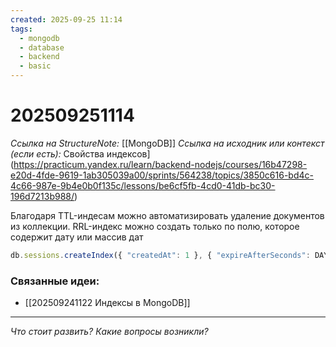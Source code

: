 ```yaml
---
created: 2025-09-25 11:14
tags:
  - mongodb
  - database
  - backend
  - basic
---
```

# 202509251114
*Ссылка на StructureNote:* [[MongoDB]]
*Ссылка на исходник или контекст (если есть):* Свойства индексов](https://practicum.yandex.ru/learn/backend-nodejs/courses/16b47298-e20d-4fde-9619-1ab305039a00/sprints/564238/topics/3850c616-bd4c-4c66-987e-9b4e0b0f135c/lessons/be6cf5fb-4cd0-41db-bc30-196d7213b988/)

Благодаря TTL-индесам можно автоматизировать удаление документов из коллекции. RRL-индекс можно создать только по полю, которое содержит дату или массив дат
```ts
db.sessions.createIndex({ "createdAt": 1 }, { "expireAfterSeconds": DAY_IN_SECONDS });
```
### Связанные идеи:
*   [[202509241122 Индексы в MongoDB]]
---

*Что стоит развить? Какие вопросы возникли?*